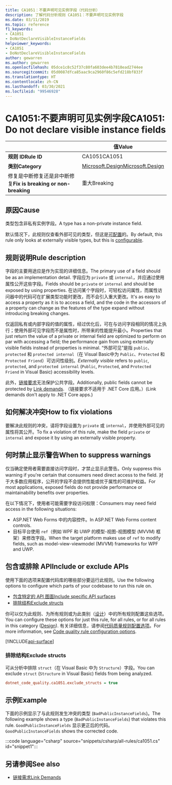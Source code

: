 ```yaml
---
title: CA1051：不要声明可见实例字段（代码分析）
description: 了解代码分析规则 CA1051：不要声明可见实例字段
ms.date: 03/11/2019
ms.topic: reference
f1_keywords:
- CA1051
- DoNotDeclareVisibleInstanceFields
helpviewer_keywords:
- CA1051
- DoNotDeclareVisibleInstanceFields
author: gewarren
ms.author: gewarren
ms.openlocfilehash: 05dce1c8c52f37c80fa603dee4b7818ead2744ee
ms.sourcegitcommit: 05d0087dfca85aac9ca2960f86c5efd218bf833f
ms.translationtype: HT
ms.contentlocale: zh-CN
ms.lasthandoff: 03/30/2021
ms.locfileid: "99546928"
---
```

# <a name="ca1051-do-not-declare-visible-instance-fields"></a><span data-ttu-id="7b410-103">CA1051:不要声明可见实例字段</span><span class="sxs-lookup"><span data-stu-id="7b410-103">CA1051: Do not declare visible instance fields</span></span>

| | <span data-ttu-id="7b410-104">值</span><span class="sxs-lookup"><span data-stu-id="7b410-104">Value</span></span> |
|-|-|
| <span data-ttu-id="7b410-105">**规则 ID**</span><span class="sxs-lookup"><span data-stu-id="7b410-105">**Rule ID**</span></span> |<span data-ttu-id="7b410-106">CA1051</span><span class="sxs-lookup"><span data-stu-id="7b410-106">CA1051</span></span>|
| <span data-ttu-id="7b410-107">**类别**</span><span class="sxs-lookup"><span data-stu-id="7b410-107">**Category**</span></span> |[<span data-ttu-id="7b410-108">Microsoft.Design</span><span class="sxs-lookup"><span data-stu-id="7b410-108">Microsoft.Design</span></span>](design-warnings.md)|
| <span data-ttu-id="7b410-109">修复是中断修复还是非中断修复</span><span class="sxs-lookup"><span data-stu-id="7b410-109">**Fix is breaking or non-breaking**</span></span> |<span data-ttu-id="7b410-110">重大</span><span class="sxs-lookup"><span data-stu-id="7b410-110">Breaking</span></span>|

## <a name="cause"></a><span data-ttu-id="7b410-111">原因</span><span class="sxs-lookup"><span data-stu-id="7b410-111">Cause</span></span>

<span data-ttu-id="7b410-112">类型包含非私有实例字段。</span><span class="sxs-lookup"><span data-stu-id="7b410-112">A type has a non-private instance field.</span></span>

<span data-ttu-id="7b410-113">默认情况下，此规则仅查看外部可见的类型，但这是[可配置](#include-or-exclude-apis)的。</span><span class="sxs-lookup"><span data-stu-id="7b410-113">By default, this rule only looks at externally visible types, but this is [configurable](#include-or-exclude-apis).</span></span>

## <a name="rule-description"></a><span data-ttu-id="7b410-114">规则说明</span><span class="sxs-lookup"><span data-stu-id="7b410-114">Rule description</span></span>

<span data-ttu-id="7b410-115">字段的主要用途应是作为实现的详细信息。</span><span class="sxs-lookup"><span data-stu-id="7b410-115">The primary use of a field should be as an implementation detail.</span></span> <span data-ttu-id="7b410-116">字段应为 `private` 或 `internal`，并应通过使用属性公开这些字段。</span><span class="sxs-lookup"><span data-stu-id="7b410-116">Fields should be `private` or `internal` and should be exposed by using properties.</span></span> <span data-ttu-id="7b410-117">在访问某个字段时，可轻松访问属性，而属性访问器中的代码可在扩展类型功能时更改，而不会引入重大更改。</span><span class="sxs-lookup"><span data-stu-id="7b410-117">It's as easy to access a property as it is to access a field, and the code in the accessors of a property can change as the features of the type expand without introducing breaking changes.</span></span>

<span data-ttu-id="7b410-118">仅返回私有或内部字段的值的属性，经过优化后，可在与访问字段相同的情况上执行；使用外部可见字段而不是属性时，所带来的性能提升最小。</span><span class="sxs-lookup"><span data-stu-id="7b410-118">Properties that just return the value of a private or internal field are optimized to perform on par with accessing a field; the performance gain from using externally visible fields instead of properties is minimal.</span></span> <span data-ttu-id="7b410-119">“外部可见”是指 `public`、`protected` 和 `protected internal`（在 Visual Basic中为 `Public`、`Protected` 和 `Protected Friend`）可访问性级别。</span><span class="sxs-lookup"><span data-stu-id="7b410-119">*Externally visible* refers to `public`, `protected`, and `protected internal` (`Public`, `Protected`, and `Protected Friend` in Visual Basic) accessibility levels.</span></span>

<span data-ttu-id="7b410-120">此外，[链接要求](../../../framework/misc/link-demands.md)无法保护公共字段。</span><span class="sxs-lookup"><span data-stu-id="7b410-120">Additionally, public fields cannot be protected by [Link demands](../../../framework/misc/link-demands.md).</span></span> <span data-ttu-id="7b410-121">（链接要求不适用于 .NET Core 应用。）</span><span class="sxs-lookup"><span data-stu-id="7b410-121">(Link demands don't apply to .NET Core apps.)</span></span>

## <a name="how-to-fix-violations"></a><span data-ttu-id="7b410-122">如何解决冲突</span><span class="sxs-lookup"><span data-stu-id="7b410-122">How to fix violations</span></span>

<span data-ttu-id="7b410-123">要解决此规则的冲突，请将字段设置为 `private` 或 `internal`，并使用外部可见的属性将其公开。</span><span class="sxs-lookup"><span data-stu-id="7b410-123">To fix a violation of this rule, make the field `private` or `internal` and expose it by using an externally visible property.</span></span>

## <a name="when-to-suppress-warnings"></a><span data-ttu-id="7b410-124">何时禁止显示警告</span><span class="sxs-lookup"><span data-stu-id="7b410-124">When to suppress warnings</span></span>

<span data-ttu-id="7b410-125">仅当确定使用者需要直接访问字段时，才禁止显示此警告。</span><span class="sxs-lookup"><span data-stu-id="7b410-125">Only suppress this warning if you're certain that consumers need direct access to the field.</span></span> <span data-ttu-id="7b410-126">对于大多数应用程序，公开的字段不会提供性能或优于属性的可维护权益。</span><span class="sxs-lookup"><span data-stu-id="7b410-126">For most applications, exposed fields do not provide performance or maintainability benefits over properties.</span></span>

<span data-ttu-id="7b410-127">在以下情况下，使用者可能需要字段访问权限：</span><span class="sxs-lookup"><span data-stu-id="7b410-127">Consumers may need field access in the following situations:</span></span>

- <span data-ttu-id="7b410-128">ASP.NET Web Forms 中的内容控件。</span><span class="sxs-lookup"><span data-stu-id="7b410-128">In ASP.NET Web Forms content controls.</span></span>
- <span data-ttu-id="7b410-129">目标平台使用 `ref`（例如 WPF 和 UWP 的模型-视图-视图模型 (MVVM) 框架）来修改字段。</span><span class="sxs-lookup"><span data-stu-id="7b410-129">When the target platform makes use of `ref` to modify fields, such as model-view-viewmodel (MVVM) frameworks for WPF and UWP.</span></span>

## <a name="include-or-exclude-apis"></a><span data-ttu-id="7b410-130">包含或排除 API</span><span class="sxs-lookup"><span data-stu-id="7b410-130">Include or exclude APIs</span></span>

<span data-ttu-id="7b410-131">使用下面的选项来配置代码库的哪些部分要运行此规则。</span><span class="sxs-lookup"><span data-stu-id="7b410-131">Use the following options to configure which parts of your codebase to run this rule on.</span></span>

- [<span data-ttu-id="7b410-132">包含特定的 API 图面</span><span class="sxs-lookup"><span data-stu-id="7b410-132">Include specific API surfaces</span></span>](#include-specific-api-surfaces)
- [<span data-ttu-id="7b410-133">排除结构</span><span class="sxs-lookup"><span data-stu-id="7b410-133">Exclude structs</span></span>](#exclude-structs)

<span data-ttu-id="7b410-134">你可以仅为此规则、为所有规则或为此类别（[设计](design-warnings.md)）中的所有规则配置这些选项。</span><span class="sxs-lookup"><span data-stu-id="7b410-134">You can configure these options for just this rule, for all rules, or for all rules in this category ([Design](design-warnings.md)).</span></span> <span data-ttu-id="7b410-135">有关详细信息，请参阅[代码质量规则配置选项](../code-quality-rule-options.md)。</span><span class="sxs-lookup"><span data-stu-id="7b410-135">For more information, see [Code quality rule configuration options](../code-quality-rule-options.md).</span></span>

[!INCLUDE[api-surface](~/includes/code-analysis/api-surface.md)]

### <a name="exclude-structs"></a><span data-ttu-id="7b410-136">排除结构</span><span class="sxs-lookup"><span data-stu-id="7b410-136">Exclude structs</span></span>

<span data-ttu-id="7b410-137">可从分析中排除 `struct`（在 Visual Basic 中为 `Structure`）字段。</span><span class="sxs-lookup"><span data-stu-id="7b410-137">You can exclude `struct` (`Structure` in Visual Basic) fields from being analyzed.</span></span>

```ini
dotnet_code_quality.ca1051.exclude_structs = true
```

## <a name="example"></a><span data-ttu-id="7b410-138">示例</span><span class="sxs-lookup"><span data-stu-id="7b410-138">Example</span></span>

<span data-ttu-id="7b410-139">下面的示例显示了与此规则发生冲突的类型 (`BadPublicInstanceFields`)。</span><span class="sxs-lookup"><span data-stu-id="7b410-139">The following example shows a type (`BadPublicInstanceFields`) that violates this rule.</span></span> <span data-ttu-id="7b410-140">`GoodPublicInstanceFields` 显示更正后的代码。</span><span class="sxs-lookup"><span data-stu-id="7b410-140">`GoodPublicInstanceFields` shows the corrected code.</span></span>

:::code language="csharp" source="snippets/csharp/all-rules/ca1051.cs" id="snippet1":::

## <a name="see-also"></a><span data-ttu-id="7b410-141">另请参阅</span><span class="sxs-lookup"><span data-stu-id="7b410-141">See also</span></span>

- [<span data-ttu-id="7b410-142">链接需求</span><span class="sxs-lookup"><span data-stu-id="7b410-142">Link Demands</span></span>](../../../framework/misc/link-demands.md)
